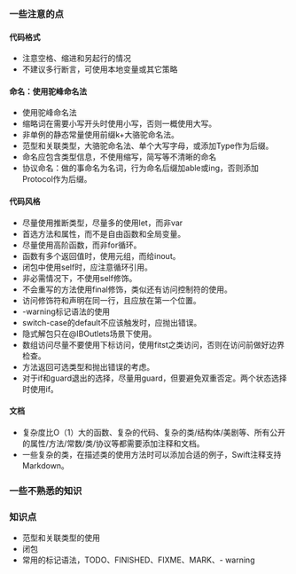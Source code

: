 ### 一些注意的点

#### 代码格式

* 注意空格、缩进和另起行的情况
* 不建议多行断言，可使用本地变量或其它策略

#### 命名：使用驼峰命名法

* 使用驼峰命名法
* 缩略词在需要小写开头时使用小写，否则一概使用大写。
* 非单例的静态常量使用前缀k+大骆驼命名法。
* 范型和关联类型，大骆驼命名法、单个大写字母，或添加Type作为后缀。
* 命名应包含类型信息，不使用缩写，简写等不清晰的命名
* 协议命名：做的事命名为名词，行为命名后缀加able或ing，否则添加Protocol作为后缀。

#### 代码风格

* 尽量使用推断类型，尽量多的使用let，而非var
* 首选方法和属性，而不是自由函数和全局变量。
* 尽量使用高阶函数，而非for循环。
* 函数有多个返回值时，使用元组，而给inout。
* 闭包中使用self时，应注意循环引用。
* 非必需情况下，不使用self修饰。
* 不会重写的方法使用final修饰，类似还有访问控制符的使用。
* 访问修饰符和声明在同一行，且应放在第一个位置。
* -warning标记语法的使用
* switch-case的default不应该触发时，应抛出错误。
* 隐式解包只在@IBOutlets场景下使用。
* 数组访问尽量不要使用下标访问，使用fitst之类访问，否则在访问前做好边界检查。
* 方法返回可选类型和抛出错误的考虑。
* 对于if和guard退出的选择，尽量用guard，但要避免双重否定。两个状态选择时使用if。

#### 文档

* 复杂度比O（1）大的函数、复杂的代码、复杂的类/结构体/美剧等、所有公开的属性/方法/常数/类/协议等都需要添加注释和文档。
* 一些复杂的类，在描述类的使用方法时可以添加合适的例子，Swift注释支持Markdown。

### 一些不熟悉的知识

### 知识点

* 范型和关联类型的使用
* 闭包
* 常用的标记语法，TODO、FINISHED、FIXME、MARK、- warning
